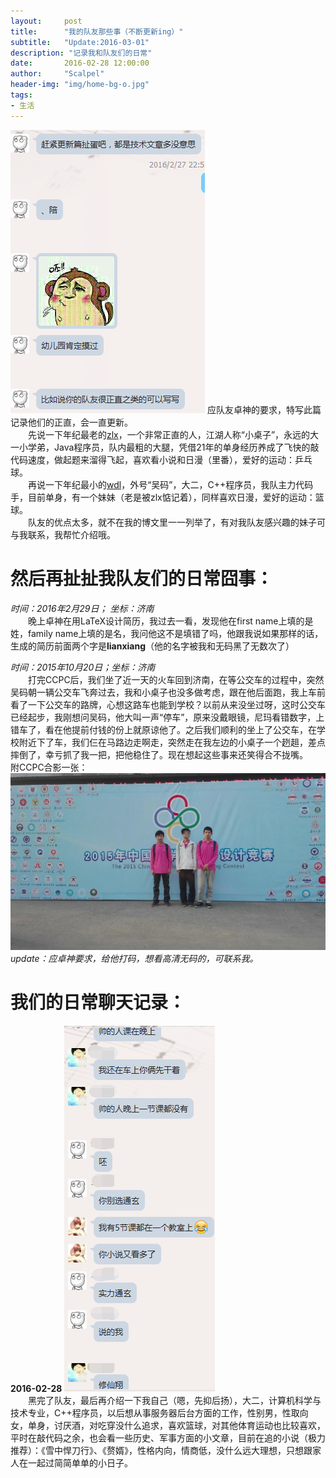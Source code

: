 ```yaml
---
layout:     post
title:      "我的队友那些事（不断更新ing）"
subtitle:   "Update:2016-03-01"
description: "记录我和队友们的日常"
date:       2016-02-28 12:00:00
author:     "Scalpel"
header-img: "img/home-bg-o.jpg"
tags:
- 生活
---
```


![](/img/post/20160228_0.png)  应队友卓神的要求，特写此篇记录他们的正直，会一直更新。  
　　先说一下年纪最老的[zlx](http://mycodebattle.com/)，一个非常正直的人，江湖人称“小桌子”，永远的大一小学弟，Java程序员，队内最粗的大腿，凭借21年的单身经历养成了飞快的敲代码速度，做起题来溜得飞起，喜欢看小说和日漫（里番），爱好的运动：乒乓球。  
　　再说一下年纪最小的[wdl](http://winterfell30.com/)，外号“吴码”，大二，C++程序员，我队主力代码手，目前单身，有一个妹妹（老是被zlx惦记着），同样喜欢日漫，爱好的运动：篮球。  
　　队友的优点太多，就不在我的博文里一一列举了，有对我队友感兴趣的妹子可与我联系，我帮忙介绍哦。  

然后再扯扯我队友们的日常囧事：  
===
*时间：2016年2月29日； 坐标：济南*  
　　晚上卓神在用LaTeX设计简历，我过去一看，发现他在first name上填的是姓，family name上填的是名，我问他这不是填错了吗，他跟我说如果那样的话，生成的简历前面两个字是**lianxiang**（他的名字被我和无码黑了无数次了）  
  
*时间：2015年10月20日；坐标：济南*  
　　打完CCPC后，我们坐了近一天的火车回到济南，在等公交车的过程中，突然吴码朝一辆公交车飞奔过去，我和小桌子也没多做考虑，跟在他后面跑，我上车前看了一下公交车的路牌，心想这路车也能到学校？以前从来没坐过呀，这时公交车已经起步，我刚想问吴码，他大叫一声“停车”，原来没戴眼镜，尼玛看错数字，上错车了，看在他提前付钱的份上就原谅他了。之后我们顺利的坐上了公交车，在学校附近下了车，我们仨在马路边走啊走，突然走在我左边的小桌子一个趔趄，差点摔倒了，幸亏抓了我一把，把他稳住了。现在想起这些事来还笑得合不拢嘴。  
附CCPC合影一张：  
![](/img/post/20160228_2.png)  
*update：应卓神要求，给他打码，想看高清无码的，可联系我。*  

我们的日常聊天记录：  
===
**2016-02-28**
![](/img/post/20160228_1.png)  
　　黑完了队友，最后再介绍一下我自己（嗯，先抑后扬），大二，计算机科学与技术专业，C++程序员，以后想从事服务器后台方面的工作，性别男，性取向女，单身，讨厌酒，对吃穿没什么追求，喜欢篮球，对其他体育运动也比较喜欢，平时在敲代码之余，也会看一些历史、军事方面的小文章，目前在追的小说（极力推荐）：《雪中悍刀行》、《赘婿》，性格内向，情商低，没什么远大理想，只想跟家人在一起过简简单单的小日子。
